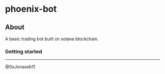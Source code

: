 # phoenix-bot

## About

A basic trading bot built on solana blockchain.

### Getting started

------------------

@0xJonaseb11
